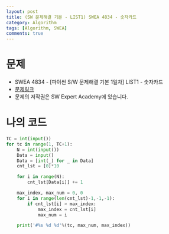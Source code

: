 ```yaml
---
layout: post
title: (SW 문제해결 기본 - LIST1) SWEA 4834 - 숫자카드
category: Algorithm
tags: [Algorithm, SWEA]
comments: true
---
```




# 문제

-  SWEA 4834 - [파이썬 S/W 문제해결 기본 1일차] LIST1 - 숫자카드
-  [문제링크](https://www.swexpertacademy.com/main/learn/course/subjectDetail.do?courseId=AVuPDN86AAXw5UW6&subjectId=AWOVFCzaqeUDFAWg#)
-  문제의 저작권은 SW Expert Academy에 있습니다.



# 나의 코드


```python
TC = int(input())
for tc in range(1, TC+1):
    N = int(input())
    Data = input()
    Data = [int(_) for _ in Data]
    cnt_lst = [0]*10

    for i in range(N):
        cnt_lst[Data[i]] += 1

    max_index, max_num = 0, 0
    for i in range(len(cnt_lst)-1,-1,-1):
        if cnt_lst[i] > max_index:
            max_index = cnt_lst[i]
            max_num = i

    print('#%s %d %d'%(tc, max_num, max_index))
```
